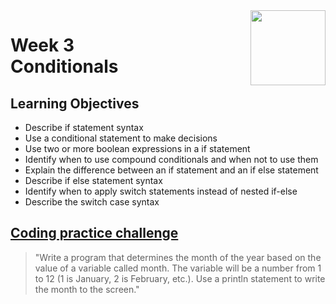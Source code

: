 <a href="../">
  <img src="/img/Java_Basics_Selection_and_Iteration_logo.avif" width="120" align="right">
</a>

# Week 3 <br> Conditionals

## Learning Objectives
- Describe if statement syntax
- Use a conditional statement to make decisions
- Use two or more boolean expressions in a if statement
- Identify when to use compound conditionals and when not to use them
- Explain the difference between an if statement and an if else statement
- Describe if else statement syntax
- Identify when to apply switch statements instead of nested if-else
- Describe the switch case syntax

## [Coding practice challenge](./Lab_Challenge.java)

>"Write a program that determines the month of the year based on the value of a variable called month. The variable will be a number from 1 to 12 (1 is January, 2 is February, etc.). Use a println statement to write the month to the screen."
